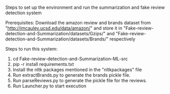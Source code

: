 Steps to set up the environment and run the summarization and fake review detection system

Prerequisites:
Download the amazon review and brands dataset from "http://jmcauley.ucsd.edu/data/amazon/" and store it in "Fake-review-detection-and-Summarization/datasets/Gzips/" and "Fake-review-detection-and-Summarization/datasets/Brands/" respectively

Steps to run this system:

1. cd Fake-review-detection-and-Summarization-ML-src
2. pip -r install requirements.txt
3. Install the nltk packages mentioned in the "nltkpackages" file
4. Run extractBrands.py to generate the brands pickle file.
5. Run parseReviews.py to generate the pickle file for the reviews.
6. Run Launcher.py to start execution
